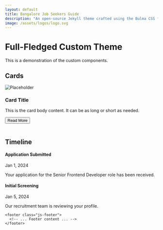 ```yaml
---
layout: default
title: Bangalore Job Seekers Guide
description: "An open-source Jekyll theme crafted using the Bulma CSS framework. This theme utilizes Bulma SCSS, making it incredibly easy to customize and adapt to your specific needs. With over 7 layouts and 10+ collections"
image: /assets/logos/logo.svg
---
```

<div class="js-container">
        <h1 class="h1">Full-Fledged Custom Theme</h1>
        <p>This is a demonstration of the custom components.</p>
        <h2 class="h2">Cards</h2>
        <div class="js-grid js-grid--cols-3 js-grid--cols-md-1">
            <div class="js-card">
                <div class="js-card__image">
                    <img src="https://via.placeholder.com/400x225" alt="Placeholder">
                </div>
                <div class="js-card__content">
                    <h3 class="js-card__title">Card Title</h3>
                    <div class="js-card__body">
                        <p>This is the card body content. It can be as long or short as needed.</p>
                    </div>
                </div>
                <div class="js-card__footer">
                    <button class="js-button js-button--primary">Read More</button>
                </div>
            </div>
            <!-- ... more cards ... -->
        </div>
        <h2 class="h2" style="margin-top: 3rem;">Timeline</h2>
        <div class="js-timeline">
            <div class="js-timeline__item">
                <div class="js-timeline__header">
                    <h4 class="js-timeline__title">Application Submitted</h4>
                    <span class="js-timeline__date">Jan 1, 2024</span>
                </div>
                <p class="js-timeline__body">Your application for the Senior Frontend Developer role has been received.</p>
            </div>
            <div class="js-timeline__item">
                <div class="js-timeline__header">
                    <h4 class="js-timeline__title">Initial Screening</h4>
                    <span class="js-timeline__date">Jan 5, 2024</span>
                </div>
                <p class="js-timeline__body">Our recruitment team is reviewing your profile.</p>
            </div>
        </div>
    </div>
    
    <footer class="js-footer">
      <!-- ... Footer content ... -->
    </footer>